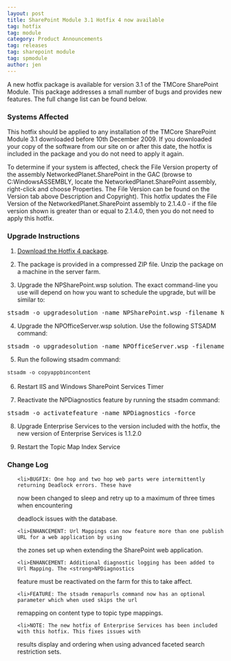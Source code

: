 ```yaml
---
layout: post
title: SharePoint Module 3.1 Hotfix 4 now available
tag: hotfix
tag: module
category: Product Announcements
tag: releases
tag: sharepoint module
tag: spmodule
author: jen
---
```

A new hotfix package is available for version 3.1 of the TMCore SharePoint Module. This package addresses a small number of bugs and provides new features. The full change list can be found below.

<h3>Systems Affected</h3>

This hotfix should be applied to any installation of the TMCore SharePoint Module 3.1 downloaded before 10th December 2009. If you downloaded your copy of the software from our site on or after this date, the hotfix is included in the package and you do not need to apply it again.

To determine if your system is affected, check the File Version property of the assembly NetworkedPlanet.SharePoint in the GAC (browse to C:WindowsASSEMBLY, locate the NetworkedPlanet.SharePoint assembly, right-click and choose Properties. The File Version can be found on the Version tab above Description and Copyright). This hotfix updates the File Version of the NetworkedPlanet.SharePoint assembly to 2.1.4.0 - if the file version shown is greater than or equal to 2.1.4.0, then you do not need to apply this hotfix.

<h3>Upgrade Instructions</h3>

1. <a title="NetworkedPlanet SharePoint Module 3.1 Hotfix 4" href="http://www.networkedplanet.com/download/SPModule/NetworkedPlanet.SharePoint.3.1.Hotfix4.zip">Download the Hotfix 4 package</a>.

2. The package is provided in a compressed ZIP file. Unzip the package on a machine in the server farm.

3. Upgrade the NPSharePoint.wsp solution. The exact command-line you use will depend on how you want to schedule the upgrade, but will be similar to:

<pre>stsadm -o upgradesolution -name NPSharePoint.wsp -filename NPSharePoint.wsp -allowgacdeployment -allowcaspolicies -local</pre>

4. Upgrade the NPOfficeServer.wsp solution. Use the following STSADM command:

<pre>stsadm -o upgradesolution -name NPOfficeServer.wsp -filename NPOfficeServer.wsp -allowgacdeployment -allowcaspolicies -local</pre>

5. Run the following stsadm command:

<pre style="font: normal normal normal 12px/18px Consolas, Monaco, 'Courier New', Courier, monospace;">stsadm -o copyappbincontent</pre>

6. Restart IIS and Windows SharePoint Services Timer

7. Reactivate the NPDiagnostics feature by running the stsadm command:

<pre>stsadm -o activatefeature -name NPDiagnostics -force</pre>

8. Upgrade Enterprise Services to the version included with the hotfix, the new version of Enterprise Services is 1.1.2.0



9. Restart the Topic Map Index Service

<h3><strong>Change Log</strong></h3>

<ul>

	<li>BUGFIX: One hop and two hop web parts were intermittently returning Deadlock errors. These have

now been changed to sleep and retry up to a maximum of three times when encountering

deadlock issues with the database.</li>

	<li>ENHANCEMENT: Url Mappings can now feature more than one publish URL for a web application by using

the zones set up when extending the SharePoint web application.</li>

	<li>ENHANCEMENT: Additional diagnostic logging has been added to Url Mapping. The <strong>NPDiagnostics

feature must be reactivated on the farm</strong> for this to take affect.</li>

	<li>FEATURE: The stsadm remapurls command now has an optional parameter which when used skips the url

remapping on content type to topic type mappings.</li>

	<li>NOTE: The new hotfix of Enterprise Services has been included with this hotfix. This fixes issues with

results display and ordering when using advanced faceted search restriction sets.</li>

</ul>